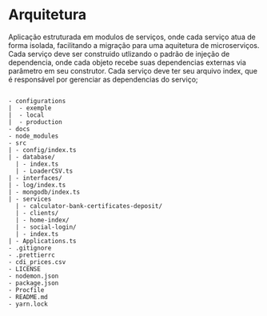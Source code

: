 # Arquitetura
Aplicação estruturada em modulos de serviços, onde cada serviço atua de forma isolada, facilitando a migração para uma aquitetura de microserviços.
Cada serviço deve ser construido utlizando o padrão de injeção de dependencia, onde cada objeto recebe suas dependencias externas via parâmetro em seu construtor. Cada serviço deve ter seu arquivo index, que é responsável por gerenciar as dependencias do serviço;

```text

- configurations
|  - exemple
|  - local
|  - production
- docs
- node_modules
- src
| - config/index.ts
| - database/
  | - index.ts
  | - LoaderCSV.ts
| - interfaces/
| - log/index.ts
| - mongodb/index.ts
| - services
  | - calculator-bank-certificates-deposit/
  | - clients/
  | - home-index/
  | - social-login/
  | - index.ts
| - Applications.ts
- .gitignore
- .prettierrc
- cdi_prices.csv
- LICENSE
- nodemon.json
- package.json
- Procfile
- README.md
- yarn.lock
```